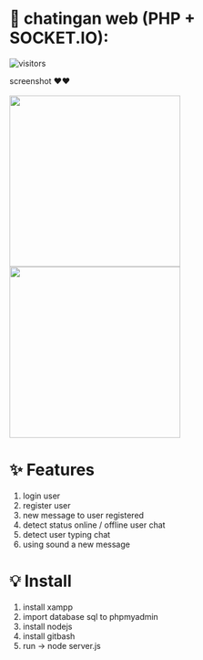 # 💬 chatingan web (PHP + SOCKET.IO):

![visitors](https://visitor-badge.laobi.icu/badge?page_id=salimsea.chatingan-php-socket_io/) 

screenshot ❤️❤️ <br /><br />
<img src="https://i.ibb.co/FWKr9Vs/Capture.jpg" width="300px" /><br/>
<img src="https://i.ibb.co/wgTWfcg/Capture.jpg" width="300px" />

# ✨ Features
1. login user
2. register user
3. new message to user registered
4. detect status online / offline user chat
5. detect user typing chat
6. using sound a new message

# 💡 Install
1. install xampp
2. import database sql to phpmyadmin
3. install nodejs
4. install gitbash
5. run -> node server.js

